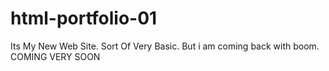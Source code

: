 # html-portfolio-01
Its My New Web Site. Sort Of Very Basic. But i am coming back with boom. COMING VERY SOON
